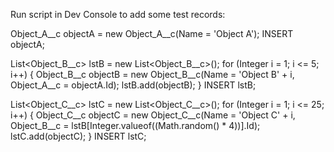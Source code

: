 Run script in Dev Console to add some test records:

Object_A__c objectA = new Object_A__c(Name = 'Object A');
INSERT objectA;

List<Object_B__c> lstB = new List<Object_B__c>();
for (Integer i = 1; i <= 5; i++) {
    Object_B__c objectB = new Object_B__c(Name = 'Object B' + i, Object_A__c = objectA.Id);
    lstB.add(objectB);
}
INSERT lstB;

List<Object_C__c> lstC = new List<Object_C__c>();
for (Integer i = 1; i <= 25; i++) {
    Object_C__c objectC = new Object_C__c(Name = 'Object C' + i, Object_B__c = lstB[Integer.valueof((Math.random() * 4))].Id);
	lstC.add(objectC);
}
INSERT lstC;